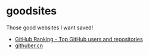 # goodsites
Those good websites I want saved!

* [GitHub Ranking - Top GitHub users and repositories](http://githubranking.com/)
* [githuber.cn](http://githuber.cn/)

